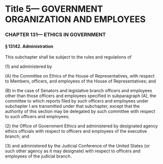 
# Title 5— GOVERNMENT ORGANIZATION AND EMPLOYEES
### CHAPTER 131— ETHICS IN GOVERNMENT
#### § 13142. Administration

This subchapter shall be subject to the rules and regulations of

(1) and administered by

(A) the Committee on Ethics of the House of Representatives, with respect to Members, officers, and employees of the House of Representatives; and

(B) in the case of Senators and legislative branch officers and employees other than those officers and employees specified in subparagraph (A), the committee to which reports filed by such officers and employees under subchapter I are transmitted under that subchapter, except that the authority of this section may be delegated by such committee with respect to such officers and employees;

(2) the Office of Government Ethics and administered by designated agency ethics officials with respect to officers and employees of the executive branch; and

(3) and administered by the Judicial Conference of the United States (or such other agency as it may designate) with respect to officers and employees of the judicial branch.
